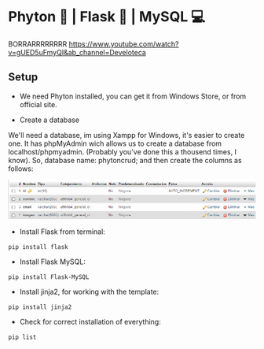# Phyton 🐍 | Flask 🧪 | MySQL 💻




BORRARRRRRRRR
https://www.youtube.com/watch?v=gUED5uFmyQI&ab_channel=Develoteca



## Setup
- We need Phyton installed, you can get it from Windows Store, or from official site.

- Create a database

We'll need a database, im using Xampp for Windows, it's easier to create one. It has phpMyAdmin wich allows us
to create a database from localhost/phpmyadmin. (Probably you've done this a thousend times, I know).
So, database name: phytoncrud; and then create the columns as follows:

![database](imgs/1.png)



- Install Flask from terminal:

```
pip install flask
```
- Install Flask MySQL:

```
pip install Flask-MySQL
```
- Install jinja2, for working with the template:

```
pip install jinja2
```
- Check for correct installation of everything:

```
pip list
```